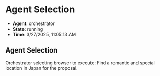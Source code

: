 # Agent Selection

- **Agent**: orchestrator
- **State**: running
- **Time**: 3/27/2025, 11:05:13 AM

## Agent Selection

Orchestrator selecting browser to execute: Find a romantic and special location in Japan for the proposal.

